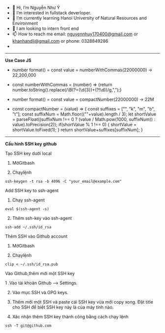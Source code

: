 - 👋 Hi, I’m Nguyễn Như Ý
- 👀 I’m interested in fullstack deverloper.
- 🌱 I’m currently learning Hanoi University of Natural Resources and Environment
- 💞️ I am looking to intern front end
- 📫 How to reach me email: nguyennhuy170400@gmail.com or khanhandli@gmail.com or phone: 0328849286
- 
- -----------------------------------------------------------------------

**Use Case JS**
- number format() = const value = numberWithCommas(22000000) -> 22,200,000
- const numberWithCommas = (number) => {return number.toString().replace(/\B(?=(\d{3})+(?!\d))/g,",");}

- number format() = const value = compactNumber(22000000) -> 22M
- const compactNumber = (value) => {
  const suffixes = ["", "k", "m", "b", "t"];
  const suffixNum = Math.floor((""+value).length / 3);
  let shortValue = parseFloat((suffixNum !== 0 ? (value / Math.pow(1000, suffixNum)) : value).toPrecision(2));
  if(shortValue % 1 !== 0) {
    shortValue = shortValue.toFixed(1);
  }
  return shortValue+suffixes[suffixNum];
}

-----------------------------------------------------------------------
**Cấu hình SSH key github**

Tạo SSH key dưới local

1. MởGitbash

2. Chạylệnh

`ssh-keygen -t rsa -b 4096 -C "your_email@example.com"`

Add SSH key to ssh-agent

1. Chạy ssh-agent

`eval $(ssh-agent -s)`

2. Thêm ssh-key vào ssh-agent

`ssh-add ~/.ssh/id_rsa`

Thêm SSH vào Github account

1. MởGitbash

2. Chạylệnh

`clip < ~/.ssh/id_rsa.pub`

Vào Github,thêm mới một SSH key

1 .Vào tài khoản Github --> Settings.

2. Vào mục SSH và GPG keys.

3. Thêm mới một SSH và paste cái SSH key vừa mới copy xong. Đặt title cho SSH để biết SSH key này là của máy tính nào.

4. Xác nhận thêm SSH key thành công bằng cách chạy lệnh

`ssh -T git@github.com`

<!---
khanhandli/khanhandli is a ✨ special ✨ repository because its `README.md` (this file) appears on your GitHub profile.
You can click the Preview link to take a look at your changes.
--->
